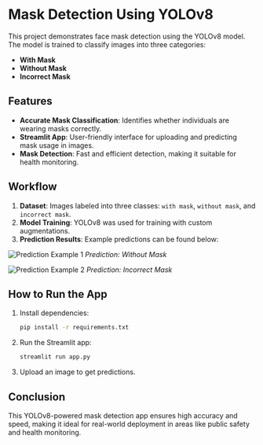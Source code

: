 # Mask Detection Using YOLOv8

This project demonstrates  face mask detection using the YOLOv8 model. The model is trained to classify images into three categories:
- **With Mask**
- **Without Mask**
- **Incorrect Mask**

## Features
- **Accurate Mask Classification**: Identifies whether individuals are wearing masks correctly.
- **Streamlit App**: User-friendly interface for uploading and predicting mask usage in images.
- **Mask Detection**: Fast and efficient detection, making it suitable for health monitoring.

## Workflow
1. **Dataset**: Images labeled into three classes: `with mask`, `without mask`, and `incorrect mask`.
2. **Model Training**: YOLOv8 was used for training with custom augmentations.
3. **Prediction Results**: Example predictions can be found below:

![Prediction Example 1](predicted_results/example1.png)
*Prediction: Without Mask*

![Prediction Example 2](predicted_results/example2.png)
*Prediction: Incorrect Mask*

## How to Run the App
1. Install dependencies:
   ```bash
   pip install -r requirements.txt
   ```
2. Run the Streamlit app:
   ```bash
   streamlit run app.py
   ```
3. Upload an image to get predictions.

## Conclusion
This YOLOv8-powered mask detection app ensures high accuracy and speed, making it ideal for real-world deployment in areas like public safety and health monitoring.
